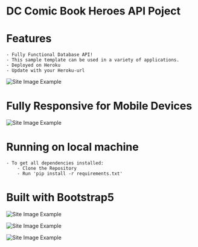 # DC Comic Book Heroes API Poject

# Features
    - Fully Functional Database API!
    - This sample template can be used in a variety of applications.
    - Deployed on Heroku
    - Update with your Heroku-url

![Site Image Example](https://github.com/jcnghm/API_template_comics/blob/master/comic_book/static/images/example1.PNG)

# Fully Responsive for Mobile Devices

![Site Image Example](https://github.com/jcnghm/API_template_comics/blob/master/comic_book/static/images/example2.PNG)

# Running on local machine
    - To get all dependencies installed:
        - Clone the Repository
        - Run 'pip install -r requirements.txt'


# Built with Bootstrap5

![Site Image Example](https://github.com/jcnghm/API_template_comics/blob/master/comic_book/static/images/example3.PNG)

![Site Image Example](https://github.com/jcnghm/API_template_comics/blob/master/comic_book/static/images/example6.PNG)

![Site Image Example](https://github.com/jcnghm/API_template_comics/blob/master/comic_book/static/images/example4.PNG)